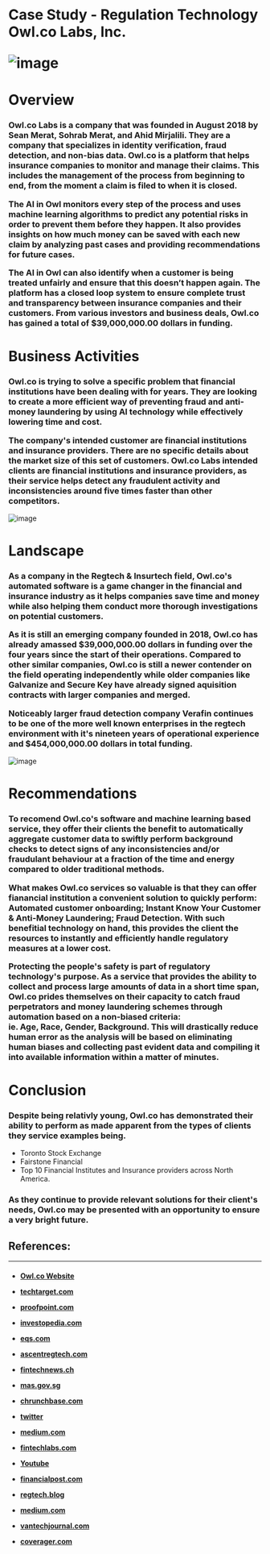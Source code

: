 <h1>Case Study - Regulation Technology Owl.co Labs, Inc.

![image](https://mms.businesswire.com/media/20211103005209/en/922914/23/sean_merat_-_full-600.jpg)

<h1>Overview

### <p>Owl.co Labs is a company that was founded in August 2018 by Sean Merat, Sohrab Merat, and Ahid Mirjalili. They are a company that specializes in identity verification, fraud detection, and non-bias data. Owl.co is a platform that helps insurance companies to monitor and manage their claims. This includes the management of the process from beginning to end, from the moment a claim is filed to when it is closed. <p> The AI in Owl monitors every step of the process and uses machine learning algorithms to predict any potential risks in order to prevent them before they happen. It also provides insights on how much money can be saved with each new claim by analyzing past cases and providing recommendations for future cases.<p> The AI in Owl can also identify when a customer is being treated unfairly and ensure that this doesn’t happen again. The platform has a closed loop system to ensure complete trust and transparency between insurance companies and their customers. From various investors and business deals, Owl.co has gained a total of $39,000,000.00 dollars in funding.

<h1>Business Activities

### <p>Owl.co is trying to solve a specific problem that financial institutions have been dealing with for years. They are looking to create a more efficient way of preventing fraud and anti-money laundering by using AI technology while effectively lowering time and cost.<p> The company's intended customer are financial institutions and insurance providers. There are no specific details about the market size of this set of customers. Owl.co Labs intended clients are financial institutions and insurance providers, as their service helps detect any fraudulent activity and inconsistencies around five times faster than other competitors.

![image](https://www.precisely.com/app/uploads/2020/03/blog_money-laundering-diagram-800x395.png)

<h1>Landscape

### <p>As a company in the Regtech & Insurtech field, Owl.co's automated software is a game changer in the financial and insurance industry as it helps companies save time and money while also helping them conduct more thorough investigations on potential customers.<p> As it is still an emerging company founded in 2018, Owl.co has already amassed $39,000,000.00 dollars in funding over the four years since the start of their operations. Compared to other similar companies, Owl.co is still a newer contender on the field operating independently while older companies like Galvanize and Secure Key have already signed aquisition contracts with larger companies and merged.<p> Noticeably larger fraud detection company Verafin continues to be one of the more well known enterprises in the regtech environment with it's nineteen years of operational experience and $454,000,000.00 dollars in total funding.

![image](https://www.desfran.com/wp-content/uploads/2020/07/Slide1-1-1024x576.jpg)

<h1>Recommendations
 
 ### <p>To recomend Owl.co's software and machine learning based service, they offer their clients the benefit to automatically aggregate customer data to swiftly perform background checks to detect signs of any inconsistencies and/or fraudulant behaviour at a fraction of the time and energy compared to older traditional methods.<p> What makes Owl.co services so valuable is that they can offer fianancial institution a convenient solution to quickly perform: Automated customer onboarding; Instant Know Your Customer & Anti-Money Laundering; Fraud Detection. With such benefitial technology on hand, this provides the client the resources to instantly and efficiently handle regulatory measures at a lower cost.<p>Protecting the people's safety is part of regulatory technology's purpose. As a service that provides the ability to collect and process large amounts of data in a short time span, Owl.co prides themselves on their capacity to catch fraud perpetrators and money laundering schemes through automation based on a non-biased criteria:<br> ie. Age, Race, Gender, Background. This will drastically reduce human error as the analysis will be based on eliminating human biases and collecting past evident data and compiling it into available information within a matter of minutes.

 <h1>Conclusion

 ### <p> Despite being relativly young, Owl.co has demonstrated their ability to perform as made apparent from the types of clients they service examples being.
 * Toronto Stock Exchange
 * Fairstone Financial
 * Top 10 Financial Institutes and Insurance providers across North America.

### As they continue to provide relevant solutions for their client's needs, Owl.co may be presented with an opportunity to ensure a very bright future.
  
<h2>References:</h2>

---

<h4>

* [Owl.co Website](https://www.owl.co)

* [techtarget.com](https://www.techtarget.com/searchcio/definition/RegTech)

* [proofpoint.com](https://www.proofpoint.com/us/threat-reference/regulatory-compliance)

* [investopedia.com](https://www.investopedia.com/terms/r/regtech.asp)

* [eqs.com](https://www.eqs.com/compliance-blog/what-is-regtech/)

* [ascentregtech.com](https://www.ascentregtech.com/what-is-regtech/)

* [fintechnews.ch](https://fintechnews.ch/fintech/fintech-canada-report/19783/)

* [mas.gov.sg](https://www.mas.gov.sg/development/fintech/technologies---regtech)

* [chrunchbase.com](https://www.crunchbase.com/organization/owl-fdda)

* [twitter](https://twitter.com/owldotco?lang=en)

* [medium.com](https://medium.com/@owldotco)

* [fintechlabs.com](https://fintechlabs.com/pitch/owl-co/)

* [Youtube](https://www.youtube.com/watch?v=Ke5uV6YtvSw)

* [financialpost.com](https://financialpost.com/pmn/press-releases-pmn/business-wire-news-releases-pmn/owl-co-secures-30-million-in-funding-to-address-insurance-industrys-80-billion-fraud-problem)

* [regtech.blog](https://regtech.blog/filingnews/a-birds-eye-view-of-the-regtech-market)

* [medium.com](https://medium.com/@owldotco/tsx-working-with-owl-co-to-enhance-operational-efficiency-2698b5bf0f0a)

* [vantechjournal.com](https://www.vantechjournal.com/p/owl-series-b)

* [coverager.com](https://coverager.com/owl-co-raises-30-million/)
